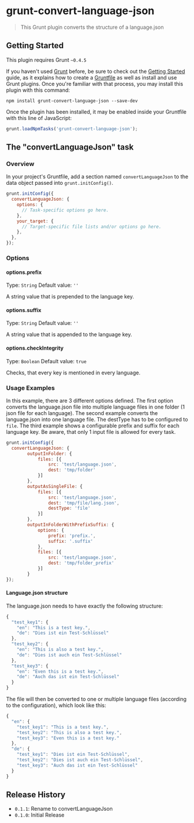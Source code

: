 # grunt-convert-language-json

> This Grunt plugin converts the structure of a language.json

## Getting Started
This plugin requires Grunt `~0.4.5`

If you haven't used [Grunt](http://gruntjs.com/) before, be sure to check out the [Getting Started](http://gruntjs.com/getting-started) guide, as it explains how to create a [Gruntfile](http://gruntjs.com/sample-gruntfile) as well as install and use Grunt plugins. Once you're familiar with that process, you may install this plugin with this command:

```shell
npm install grunt-convert-language-json --save-dev
```

Once the plugin has been installed, it may be enabled inside your Gruntfile with this line of JavaScript:

```js
grunt.loadNpmTasks('grunt-convert-language-json');
```

## The "convertLanguageJson" task

### Overview
In your project's Gruntfile, add a section named `convertLanguageJson` to the data object passed into `grunt.initConfig()`.

```js
grunt.initConfig({
  convertLanguageJson: {
    options: {
      // Task-specific options go here.
    },
    your_target: {
      // Target-specific file lists and/or options go here.
    },
  },
});
```

### Options

#### options.prefix
Type: `String`
Default value: `''`

A string value that is prepended to the language key.

#### options.suffix
Type: `String`
Default value: `''`

A string value that is appended to the language key.

#### options.checkIntegrity
Type: `Boolean`
Default value: `true`

Checks, that every key is mentioned in every language.

### Usage Examples

In this example, there are 3 different options defined. The first option converts the language.json file into multiple language files in one folder (1 json file for each language). The second example converts the language.json into one language file. The destType has to be configured to `file`. The third example shows a configurable prefix and suffix for each language key. Be aware, that only 1 input file is allowed for every task.

```js
grunt.initConfig({
  convertLanguageJson: {
		outputInFolder: {
			files: [{
				src: 'test/language.json',
				dest: 'tmp/folder'
			}]
		},
		outputAsSingleFile: {
			files: [{
				src: 'test/language.json',
				dest: 'tmp/file/lang.json',
				destType: 'file'
			}]
		},
		outputInFolderWithPrefixSuffix: {
			options: {
				prefix: 'prefix.',
				suffix: '.suffix'
			},
			files: [{
				src: 'test/language.json',
				dest: 'tmp/folder_prefix'
			}]
		}
});
```

#### Language.json structure
The language.json needs to have exactly the following structure:
```js
{
  "test_key1": {
    "en": "This is a test key.",
    "de": "Dies ist ein Test-Schlüssel"
  },
  "test_key2": {
    "en": "This is also a test key.",
    "de": "Dies ist auch ein Test-Schlüssel"
  },
  "test_key3": {
    "en": "Even this is a test key.",
    "de": "Auch das ist ein Test-Schlüssel"
  }
}
```

The file will then be converted to one or multiple language files (according to the configuration), which look like this:
```js
{
  "en": {
    "test_key1": "This is a test key.",
    "test_key2": "This is also a test key.",
    "test_key3": "Even this is a test key."
  },
  "de": {
    "test_key1": "Dies ist ein Test-Schlüssel",
    "test_key2": "Dies ist auch ein Test-Schlüssel",
    "test_key3": "Auch das ist ein Test-Schlüssel"
  }
}
```

## Release History
- `0.1.1`: Rename to convertLanguageJson
- `0.1.0`: Initial Release
